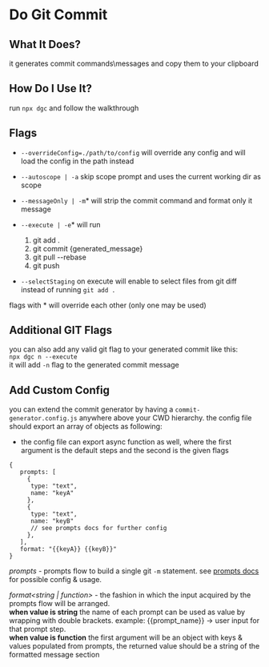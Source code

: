 # Do Git Commit

## What It Does?

it generates commit commands\messages and copy them to your clipboard

## How Do I Use It?

run `npx dgc` and follow the walkthrough <br/>

## Flags

- `--overrideConfig=./path/to/config` will override any config and will load the config in the path instead
- `--autoscope | -a` skip scope prompt and uses the current working dir as scope
- `--messageOnly | -m`\* will strip the commit command and format only it message
- `--execute | -e`\* will run

  1. git add .
  2. git commit {generated_message}
  3. git pull --rebase
  4. git push

- `--selectStaging` on execute will enable to select files from git diff instead of running `git add .`

flags with \* will override each other (only one may be used)

## Additional GIT Flags

you can also add any valid git flag to your generated commit like this: <br>
`npx dgc n --execute` <br>
it will add `-n` flag to the generated commit message

## Add Custom Config

you can extend the commit generator by having a `commit-generator.config.js` anywhere above your CWD hierarchy.
the config file should export an array of objects as following:

- the config file can export async function as well, where the first argument is the default steps and the second is the given flags

```
{
   prompts: [
     {
      type: "text",
      name: "keyA"
     },
     {
      type: "text",
      name: "keyB"
      // see prompts docs for further config
     },
   ],
   format: "{{keyA}} {{keyB}}"
}
```

_prompts_ - prompts flow to build a single git `-m` statement. see [prompts docs](https://github.com/terkelg/prompts#readme) for possible config & usage.

_format<string | function>_ - the fashion in which the input acquired by the prompts flow will be arranged. <br>
**when value is string** the name of each prompt can be used as value by wrapping with double brackets. example: {{prompt_name}} -> user input for that prompt step. <br>
**when value is function** the first argument will be an object with keys & values populated from prompts, the returned value should be a string of the formatted message section
